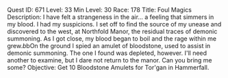 Quest ID: 671
Level: 33
Min Level: 30
Race: 178
Title: Foul Magics
Description: I have felt a strangeness in the air... a feeling that simmers in my blood. I had my suspicions. I set off to find the source of my unease and discovered to the west, at Northfold Manor, the residual traces of demonic summoning. As I got close, my blood began to boil and the rage within me grew.$b$bOn the ground I spied an amulet of bloodstone, used to assist in demonic summoning. The one I found was depleted, however. I'll need another to examine, but I dare not return to the manor. Can you bring me some?
Objective: Get 10 Bloodstone Amulets for Tor'gan in Hammerfall.
